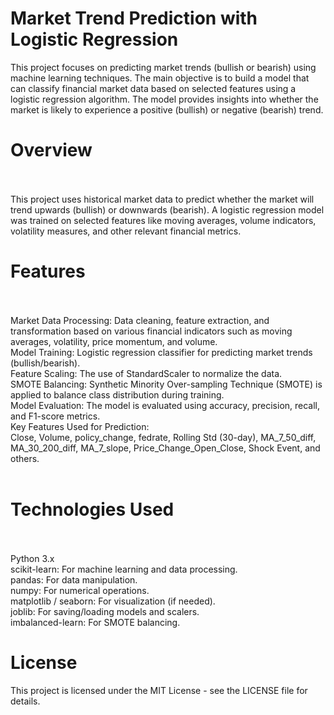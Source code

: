 # Market Trend Prediction with Logistic Regression
This project focuses on predicting market trends (bullish or bearish) using machine learning techniques. 
The main objective is to build a model that can classify financial market data based on selected features using a logistic regression algorithm. 
The model provides insights into whether the market is likely to experience a positive (bullish) or negative (bearish) trend.

# Overview<br><br>
This project uses historical market data to predict whether the market will trend upwards (bullish) or downwards (bearish).
A logistic regression model was trained on selected features like moving averages, volume indicators, volatility measures, and other relevant financial metrics. 

# Features<br><br>
Market Data Processing: Data cleaning, feature extraction, and transformation based on various financial indicators such as moving averages, volatility, price momentum, and volume.<br>
Model Training: Logistic regression classifier for predicting market trends (bullish/bearish).<br>
Feature Scaling: The use of StandardScaler to normalize the data.<br>
SMOTE Balancing: Synthetic Minority Over-sampling Technique (SMOTE) is applied to balance class distribution during training.<br>
Model Evaluation: The model is evaluated using accuracy, precision, recall, and F1-score metrics.<br>
Key Features Used for Prediction:<br>
Close, Volume, policy_change, fedrate, Rolling Std (30-day), MA_7_50_diff, MA_30_200_diff, MA_7_slope, Price_Change_Open_Close, Shock Event, and others.<br><br>

# Technologies Used<br><br>
Python 3.x<br>
scikit-learn: For machine learning and data processing.<br>
pandas: For data manipulation.<br>
numpy: For numerical operations.<br>
matplotlib / seaborn: For visualization (if needed).<br>
joblib: For saving/loading models and scalers.<br>
imbalanced-learn: For SMOTE balancing.<br>

# License<br>
This project is licensed under the MIT License - see the LICENSE file for details.
